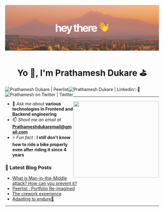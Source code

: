 <img alt="hello from prathamesh!" src="https://raw.githubusercontent.com/yashsehgal/yashsehgal/main/media/gh-profile-banner.png" />

<h1 align="center">Yo 👋, I'm Prathamesh Dukare ⛳</h1>

<a href="https://peerlist.io/prathamesh" target="_blank">
  <img align="left" alt="Prathamesh Dukare | Peerlist" src="https://github-readme-badge.peerlist.io/api/prathamesh?style=for-the-badge" />
</a>

<a href="https://www.linkedin.com/in/prathameshdukare" target="_blank">
  <img align="left" alt="Prathamesh Dukare | Linkedin" src="https://img.shields.io/badge/PrathameshDukare-0077B5?style=for-the-badge&logo=linkedin&logoColor=white" />
 
 <a href="https://www.twitter.com/prathameshtwits" target="_blank">
  <img align="left" alt="Prathamesh on Twitter | Twitter" src="https://img.shields.io/badge/prathameshtwits-00ACEE?style=for-the-badge&logo=twitter&logoColor=white" />
   
</a>
✨🍃

<hr>

<img align="right" width="280" height="250" alt="" src="https://media.giphy.com/media/QN6NnhbgfOpoI/giphy.gif" />

- 💬 *Ask me about* **various technologies in Frontend and Backend engineering**
- 📫 *Shoot me an email at* **Prathameshdukaremail@gmail.com**
- ⚡ *Fun fact* : **I still don't know how to ride a bike properly even after riding it since 4 years**

### 📝 Latest Blog Posts
<!-- BLOG-POST-LIST:START -->
- [What is Man-in-the-Middle attack? How can you prevent it?](https://codedamn.com/news/cyber-security/man-in-the-middle-attack)
- [Peerlist : Portfolio Re-imagined](https://prathameshdukare.hashnode.dev/portfolio-re-imagined)
- [The crework experience](https://prathameshdukare.hashnode.dev/the-crework-experience)
- [Adapting to endure🦄](https://medium.com/@prathameshdukare/adapting-to-endure-99421f493253)
<!-- BLOG-POST-LIST:END -->

<hr>


<!---
Prathamesh-Dukare/Prathamesh-Dukare is a ✨ special ✨ repository because its `README.md` (this file) appears on your GitHub profile.
You can click the Preview link to take a look at your changes
--->
